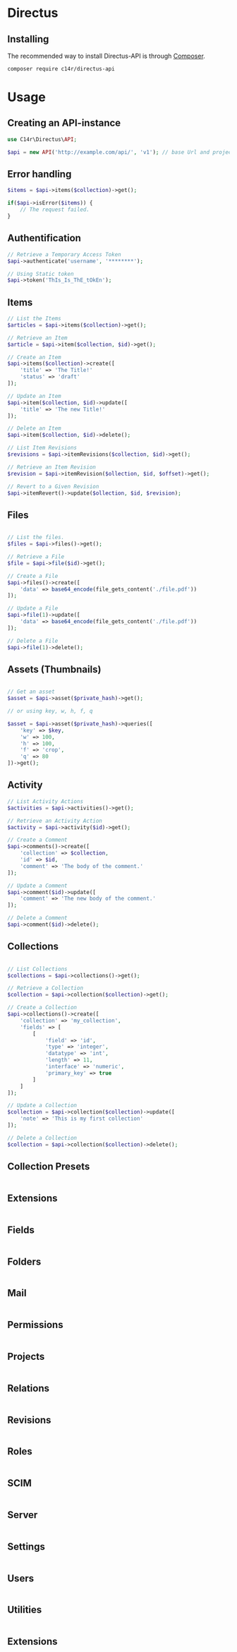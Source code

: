 # Directus

## Installing

The recommended way to install Directus-API is through
[Composer](https://getcomposer.org/).

```bash
composer require c14r/directus-api
```

# Usage

## Creating an API-instance

```php
use C14r\Directus\API;

$api = new API('http://example.com/api/', 'v1'); // base Url and project
```

## Error handling

```php
$items = $api->items($collection)->get();

if($api->isError($items)) {
    // The request failed.
}
```

## Authentification 

```php
// Retrieve a Temporary Access Token
$api->authenticate('username', '********');

// Using Static token
$api->token('ThIs_Is_ThE_tOkEn');
```

## Items

```php
// List the Items
$articles = $api->items($collection)->get();

// Retrieve an Item
$article = $api->item($collection, $id)->get();

// Create an Item
$api->items($collection)->create([
    'title' => 'The Title!'
    'status' => 'draft'
]);

// Update an Item
$api->item($collection, $id)->update([
    'title' => 'The new Title!'
]);

// Delete an Item
$api->item($collection, $id)->delete();

// List Item Revisions
$revisions = $api->itemRevisions($collection, $id)->get();

// Retrieve an Item Revision
$revision = $api->itemRevision($ollection, $id, $offset)->get();

// Revert to a Given Revision
$api->itemRevert()->update($ollection, $id, $revision);
```

## Files

```php

// List the files.
$files = $api->files()->get();

// Retrieve a File
$file = $api->file($id)->get();

// Create a File
$api->files()->create([
    'data' => base64_encode(file_gets_content('./file.pdf'))
]);

// Update a File
$api->file(1)->update([
    'data' => base64_encode(file_gets_content('./file.pdf'))
]);

// Delete a File
$api->file(1)->delete();

```

## Assets (Thumbnails)

```php

// Get an asset
$asset = $api->asset($private_hash)->get();

// or using key, w, h, f, q

$asset = $api->asset($private_hash)->queries([
    'key' => $key,
    'w' => 100,
    'h' => 100,
    'f' => 'crop',
    'q' => 80
])->get();

```

## Activity

```php
// List Activity Actions
$activities = $api->activities()->get();

// Retrieve an Activity Action
$activity = $api->activity($id)->get();

// Create a Comment
$api->comments()->create([
    'collection' => $collection,
    'id' => $id,
    'comment' => 'The body of the comment.'
]);

// Update a Comment
$api->comment($id)->update([
    'comment' => 'The new body of the comment.'
]);

// Delete a Comment
$api->comment($id)->delete();
```

## Collections

```php

// List Collections
$collections = $api->collections()->get();

// Retrieve a Collection
$collection = $api->collection($collection)->get();

// Create a Collection
$api->collections()->create([
    'collection' => 'my_collection',
    'fields' => [
        [
            'field' => 'id',
            'type' => 'integer',
            'datatype' => 'int',
            'length' => 11,
            'interface' => 'numeric',
            'primary_key' => true
        ]
    ]
]);

// Update a Collection
$collection = $api->collection($collection)->update([
    'note' => 'This is my first collection'
]);

// Delete a Collection
$collection = $api->collection($collection)->delete();

```

## Collection Presets

```php

```

## Extensions

```php

```

## Fields

```php

```

## Folders

```php

```

## Mail

```php

```

## Permissions

```php

```

## Projects

```php

```

## Relations

```php

```

## Revisions

```php

```

## Roles

```php

```

## SCIM

```php

```

## Server

```php

```

## Settings

```php

```

## Users

```php

```

## Utilities

```php

```

## Extensions 

```php

```